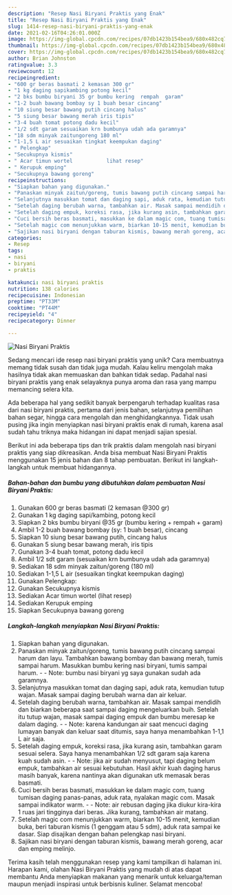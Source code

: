 ```yaml
---
description: "Resep Nasi Biryani Praktis yang Enak"
title: "Resep Nasi Biryani Praktis yang Enak"
slug: 1414-resep-nasi-biryani-praktis-yang-enak
date: 2021-02-16T04:26:01.000Z
image: https://img-global.cpcdn.com/recipes/07db1423b154bea9/680x482cq70/nasi-biryani-praktis-foto-resep-utama.jpg
thumbnail: https://img-global.cpcdn.com/recipes/07db1423b154bea9/680x482cq70/nasi-biryani-praktis-foto-resep-utama.jpg
cover: https://img-global.cpcdn.com/recipes/07db1423b154bea9/680x482cq70/nasi-biryani-praktis-foto-resep-utama.jpg
author: Brian Johnston
ratingvalue: 3.3
reviewcount: 12
recipeingredient:
- "600 gr beras basmati 2 kemasan 300 gr"
- "1 kg daging sapikambing potong kecil"
- "2 bks bumbu biryani 35 gr bumbu kering  rempah  garam"
- "1-2 buah bawang bombay sy 1 buah besar cincang"
- "10 siung besar bawang putih cincang halus"
- "5 siung besar bawang merah iris tipis"
- "3-4 buah tomat potong dadu kecil"
- "1/2 sdt garam sesuaikan krn bumbunya udah ada garamnya"
- "18 sdm minyak zaitungoreng 180 ml"
- "1-1,5 L air sesuaikan tingkat keempukan daging"
- " Pelengkap"
- "Secukupnya kismis"
- " Acar timun wortel           lihat resep"
- " Kerupuk emping"
- "Secukupnya bawang goreng"
recipeinstructions:
- "Siapkan bahan yang digunakan."
- "Panaskan minyak zaitun/goreng, tumis bawang putih cincang sampai harum dan layu. Tambahkan bawang bombay dan bawang merah, tumis sampai harum. Masukkan bumbu kering nasi biryani, tumis sampai harum.  Note: bumbu nasi biryani yg saya gunakan sudah ada garamnya."
- "Selanjutnya masukkan tomat dan daging sapi, aduk rata, kemudian tutup wajan. Masak sampai daging berubah warna dan air keluar."
- "Setelah daging berubah warna, tambahkan air. Masak sampai mendidih dan biarkan beberapa saat sampai daging mengeluarkan buih. Setelah itu tutup wajan, masak sampai daging empuk dan bumbu meresap ke dalam daging.  Note: karena kandungan air saat mencuci daging lumayan banyak dan keluar saat ditumis, saya hanya menambahkan 1-1,1 L air saja."
- "Setelah daging empuk, koreksi rasa, jika kurang asin, tambahkan garam sesuai selera. Saya hanya menambahkan 1/2 sdt garam saja karena kuah sudah asin.  Note: jika air sudah menyusut, tapi daging belum empuk, tambahkan air sesuai kebutuhan. Hasil akhir kuah daging harus masih banyak, karena nantinya akan digunakan utk memasak beras basmati."
- "Cuci bersih beras basmati, masukkan ke dalam magic com, tuang tumisan daging panas-panas, aduk rata, nyalakan magic com. Masak sampai indikator warm.  Note: air rebusan daging jika diukur kira-kira 1 ruas jari tingginya dari beras. Jika kurang, tambahkan air matang."
- "Setelah magic com menunjukkan warm, biarkan 10-15 menit, kemudian buka, beri taburan kismis (1 genggam atau 5 sdm), aduk rata sampai ke dasar. Siap disajikan dengan bahan pelengkap nasi biryani."
- "Sajikan nasi biryani dengan taburan kismis, bawang merah goreng, acar dan emping melinjo."
categories:
- Resep
tags:
- nasi
- biryani
- praktis

katakunci: nasi biryani praktis 
nutrition: 138 calories
recipecuisine: Indonesian
preptime: "PT33M"
cooktime: "PT44M"
recipeyield: "4"
recipecategory: Dinner

---
```



![Nasi Biryani Praktis](https://img-global.cpcdn.com/recipes/07db1423b154bea9/680x482cq70/nasi-biryani-praktis-foto-resep-utama.jpg)

Sedang mencari ide resep nasi biryani praktis yang unik? Cara membuatnya memang tidak susah dan tidak juga mudah. Kalau keliru mengolah maka hasilnya tidak akan memuaskan dan bahkan tidak sedap. Padahal nasi biryani praktis yang enak selayaknya punya aroma dan rasa yang mampu memancing selera kita.

Ada beberapa hal yang sedikit banyak berpengaruh terhadap kualitas rasa dari nasi biryani praktis, pertama dari jenis bahan, selanjutnya pemilihan bahan segar, hingga cara mengolah dan menghidangkannya. Tidak usah pusing jika ingin menyiapkan nasi biryani praktis enak di rumah, karena asal sudah tahu triknya maka hidangan ini dapat menjadi sajian spesial.




Berikut ini ada beberapa tips dan trik praktis dalam mengolah nasi biryani praktis yang siap dikreasikan. Anda bisa membuat Nasi Biryani Praktis menggunakan 15 jenis bahan dan 8 tahap pembuatan. Berikut ini langkah-langkah untuk membuat hidangannya.

<!--inarticleads1-->

##### Bahan-bahan dan bumbu yang dibutuhkan dalam pembuatan Nasi Biryani Praktis:

1. Gunakan 600 gr beras basmati (2 kemasan @300 gr)
1. Gunakan 1 kg daging sapi/kambing, potong kecil
1. Siapkan 2 bks bumbu biryani @35 gr (bumbu kering + rempah + garam)
1. Ambil 1-2 buah bawang bombay (sy: 1 buah besar), cincang
1. Siapkan 10 siung besar bawang putih, cincang halus
1. Gunakan 5 siung besar bawang merah, iris tipis
1. Gunakan 3-4 buah tomat, potong dadu kecil
1. Ambil 1/2 sdt garam (sesuaikan krn bumbunya udah ada garamnya)
1. Sediakan 18 sdm minyak zaitun/goreng (180 ml)
1. Sediakan 1-1,5 L air (sesuaikan tingkat keempukan daging)
1. Gunakan  Pelengkap:
1. Gunakan Secukupnya kismis
1. Sediakan  Acar timun wortel           (lihat resep)
1. Sediakan  Kerupuk emping
1. Siapkan Secukupnya bawang goreng




<!--inarticleads2-->

##### Langkah-langkah menyiapkan Nasi Biryani Praktis:

1. Siapkan bahan yang digunakan.
1. Panaskan minyak zaitun/goreng, tumis bawang putih cincang sampai harum dan layu. Tambahkan bawang bombay dan bawang merah, tumis sampai harum. Masukkan bumbu kering nasi biryani, tumis sampai harum. -  - Note: bumbu nasi biryani yg saya gunakan sudah ada garamnya.
1. Selanjutnya masukkan tomat dan daging sapi, aduk rata, kemudian tutup wajan. Masak sampai daging berubah warna dan air keluar.
1. Setelah daging berubah warna, tambahkan air. Masak sampai mendidih dan biarkan beberapa saat sampai daging mengeluarkan buih. Setelah itu tutup wajan, masak sampai daging empuk dan bumbu meresap ke dalam daging. -  - Note: karena kandungan air saat mencuci daging lumayan banyak dan keluar saat ditumis, saya hanya menambahkan 1-1,1 L air saja.
1. Setelah daging empuk, koreksi rasa, jika kurang asin, tambahkan garam sesuai selera. Saya hanya menambahkan 1/2 sdt garam saja karena kuah sudah asin. -  - Note: jika air sudah menyusut, tapi daging belum empuk, tambahkan air sesuai kebutuhan. Hasil akhir kuah daging harus masih banyak, karena nantinya akan digunakan utk memasak beras basmati.
1. Cuci bersih beras basmati, masukkan ke dalam magic com, tuang tumisan daging panas-panas, aduk rata, nyalakan magic com. Masak sampai indikator warm. -  - Note: air rebusan daging jika diukur kira-kira 1 ruas jari tingginya dari beras. Jika kurang, tambahkan air matang.
1. Setelah magic com menunjukkan warm, biarkan 10-15 menit, kemudian buka, beri taburan kismis (1 genggam atau 5 sdm), aduk rata sampai ke dasar. Siap disajikan dengan bahan pelengkap nasi biryani.
1. Sajikan nasi biryani dengan taburan kismis, bawang merah goreng, acar dan emping melinjo.




Terima kasih telah menggunakan resep yang kami tampilkan di halaman ini. Harapan kami, olahan Nasi Biryani Praktis yang mudah di atas dapat membantu Anda menyiapkan makanan yang menarik untuk keluarga/teman maupun menjadi inspirasi untuk berbisnis kuliner. Selamat mencoba!
